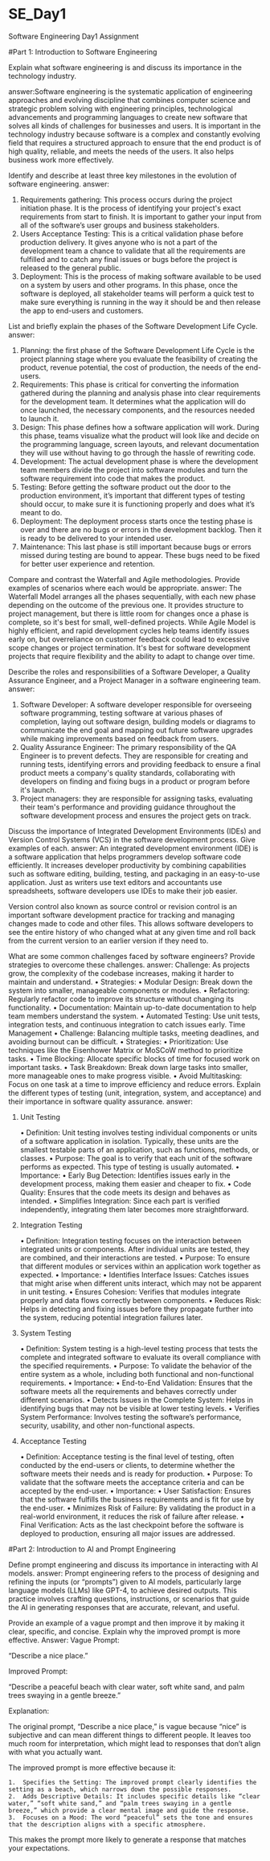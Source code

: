 # SE_Day1
Software Engineering Day1 Assignment

#Part 1: Introduction to Software Engineering

Explain what software engineering is and discuss its importance in the technology industry.

answer:Software engineering is the systematic application of engineering approaches and evolving discipline 
that combines computer science and strategic problem solving with engineering principles, technological advancements 
and programming languages to create new software that solves all kinds of challenges for businesses and users. 
It is important in the technology industry because software is a complex and constantly evolving field that requires 
a structured approach to ensure that the end product is of high quality, reliable, and meets the needs of the users. 
It also helps business work more effectively.

Identify and describe at least three key milestones in the evolution of software engineering.
answer:
1. Requirements gathering:  This process occurs during the project initiation phase. It is the process of identifying 
your project's exact requirements from start to finish. It is important to gather your input from all of the software’s user 
groups and business stakeholders.
2. Users Acceptance Testing: This is a critical validation phase before production delivery. It gives anyone who is not a part 
of the development team a chance to validate that all the requirements are fulfilled and to catch any final issues or bugs before 
the project is released to the general public.
3. Deployment: This is the process of making software available to be used on a system by users and other programs. In this phase, 
once the software is deployed, all stakeholder teams will perform a quick test to make sure everything is running in the way it should 
be and then release the app to end-users and customers.

List and briefly explain the phases of the Software Development Life Cycle.
answer:
1. Planning: the first phase of the Software Development Life Cycle is the project planning stage where you  evaluate the feasibility of creating the product, revenue potential, the cost of production, the needs of the end-users.
2. Requirements: This phase is critical for converting the information gathered during the planning and analysis phase into clear requirements for the development team. It determines what the application will do once launched, the necessary components, and the resources needed to launch it. 
3. Design: This phase defines how a software application will work. During this phase, teams visualize what the product will look like and decide on the programming language, screen layouts, and relevant documentation they will use without having to go through the hassle of rewriting code. 
4. Development: The actual development phase is where the development team members divide the project into software modules and turn the software requirement into code that makes the product. 
5. Testing: Before getting the software product out the door to the production environment, it’s important that different types of testing should occur, to make sure it is functioning properly and does what it’s meant to do.
6. Deployment: The deployment process starts once the testing phase is over and there are no bugs or errors in the development backlog. Then it is ready to be delivered to your intended user. 
7. Maintenance: This last phase is still important because bugs or errors missed during testing are bound to appear. These bugs need to be fixed for better user experience and retention.

Compare and contrast the Waterfall and Agile methodologies. Provide examples of scenarios where each would be appropriate.
answer:
The Waterfall Model arranges all the phases sequentially, with each new phase depending on the outcome of the previous one. 
It provides structure to project management, but there is little room for changes once a phase is complete, so it's best for small, 
well-defined projects. While Agile Model is highly efficient, and rapid development cycles help teams identify issues early on, but 
overreliance on customer feedback could lead to excessive scope changes or project termination. It's best for software development projects 
that require flexibility and the ability to adapt to change over time.

Describe the roles and responsibilities of a Software Developer, a Quality Assurance Engineer, and a Project Manager in a software engineering team.
answer:
1. Software Developer: A software developer responsible for overseeing software programming, testing software at various phases of completion, 
laying out software design, building models or diagrams to communicate the end goal and mapping out future software upgrades while making improvements based 
on feedback from users.
2. Quality Assurance Engineer: The primary responsibility of the QA Engineer is to prevent defects. They are responsible for creating and running tests, 
identifying errors and providing feedback to ensure a final product meets a company's quality standards, collaborating with developers on finding and fixing 
bugs in a product or program before it's launch.
3. Project managers: they are responsible for assigning tasks, evaluating their team's performance and providing guidance throughout the software development process and ensures the project gets on track.

Discuss the importance of Integrated Development Environments (IDEs) and Version Control Systems (VCS) in the software development process. Give examples of each.
answer:
An integrated development environment (IDE) is a software application that helps programmers develop software code efficiently. It increases developer productivity by 
combining capabilities such as software editing, building, testing, and packaging in an easy-to-use application. Just as writers use text editors and accountants use 
spreadsheets, software developers use IDEs to make their job easier.

Version control also known as source control or revision control is an important software development practice for tracking and managing changes made to code and other files. This allows software developers to see the entire history of who changed what at any given time  and roll back from the current version to an earlier version if they need to.


What are some common challenges faced by software engineers? Provide strategies to overcome these challenges.
answer:
Challenge: As projects grow, the complexity of the codebase increases, making it harder to maintain and understand.
	•	Strategies:
	•	Modular Design: Break down the system into smaller, manageable components or modules.
	•	Refactoring: Regularly refactor code to improve its structure without changing its functionality.
	•	Documentation: Maintain up-to-date documentation to help team members understand the system.
	•	Automated Testing: Use unit tests, integration tests, and continuous integration to catch issues early.
Time Management
	•	Challenge: Balancing multiple tasks, meeting deadlines, and avoiding burnout can be difficult.
	•	Strategies:
	•	Prioritization: Use techniques like the Eisenhower Matrix or MoSCoW method to prioritize tasks.
	•	Time Blocking: Allocate specific blocks of time for focused work on important tasks.
	•	Task Breakdown: Break down large tasks into smaller, more manageable ones to make progress visible.
	•	Avoid Multitasking: Focus on one task at a time to improve efficiency and reduce errors.
Explain the different types of testing (unit, integration, system, and acceptance) and their importance in software quality assurance.
answer:
1. Unit Testing

	•	Definition: Unit testing involves testing individual components or units of a software application in isolation. Typically, these units are the smallest testable parts of an application, such as functions, methods, or classes.
	•	Purpose: The goal is to verify that each unit of the software performs as expected. This type of testing is usually automated.
	•	Importance:
	•	Early Bug Detection: Identifies issues early in the development process, making them easier and cheaper to fix.
	•	Code Quality: Ensures that the code meets its design and behaves as intended.
	•	Simplifies Integration: Since each part is verified independently, integrating them later becomes more straightforward.

2. Integration Testing

	•	Definition: Integration testing focuses on the interaction between integrated units or components. After individual units are tested, they are combined, and their interactions are tested.
	•	Purpose: To ensure that different modules or services within an application work together as expected.
	•	Importance:
	•	Identifies Interface Issues: Catches issues that might arise when different units interact, which may not be apparent in unit testing.
	•	Ensures Cohesion: Verifies that modules integrate properly and data flows correctly between components.
	•	Reduces Risk: Helps in detecting and fixing issues before they propagate further into the system, reducing potential integration failures later.

3. System Testing

	•	Definition: System testing is a high-level testing process that tests the complete and integrated software to evaluate its overall compliance with the specified requirements.
	•	Purpose: To validate the behavior of the entire system as a whole, including both functional and non-functional requirements.
	•	Importance:
	•	End-to-End Validation: Ensures that the software meets all the requirements and behaves correctly under different scenarios.
	•	Detects Issues in the Complete System: Helps in identifying bugs that may not be visible at lower testing levels.
	•	Verifies System Performance: Involves testing the software’s performance, security, usability, and other non-functional aspects.

4. Acceptance Testing

	•	Definition: Acceptance testing is the final level of testing, often conducted by the end-users or clients, to determine whether the software meets their needs and is ready for production.
	•	Purpose: To validate that the software meets the acceptance criteria and can be accepted by the end-user.
	•	Importance:
	•	User Satisfaction: Ensures that the software fulfills the business requirements and is fit for use by the end-user.
	•	Minimizes Risk of Failure: By validating the product in a real-world environment, it reduces the risk of failure after release.
	•	Final Verification: Acts as the last checkpoint before the software is deployed to production, ensuring all major issues are addressed.

#Part 2: Introduction to AI and Prompt Engineering


Define prompt engineering and discuss its importance in interacting with AI models.
answer:
Prompt engineering refers to the process of designing and refining the inputs (or “prompts”) given to AI models, particularly large language
 models (LLMs) like GPT-4, to achieve desired outputs. This practice involves crafting questions, instructions, or scenarios that guide the AI in generating 
responses that are accurate, relevant, and useful.

Provide an example of a vague prompt and then improve it by making it clear, specific, and concise. Explain why the improved prompt is more effective.
Answer:
Vague Prompt:

“Describe a nice place.”

Improved Prompt:

“Describe a peaceful beach with clear water, soft white sand, and palm trees swaying in a gentle breeze.”

Explanation:

The original prompt, “Describe a nice place,” is vague because “nice” is subjective and can mean different things to different people. It leaves too much room for interpretation, which might lead to responses that don’t align with what you actually want.

The improved prompt is more effective because it:

	1.	Specifies the Setting: The improved prompt clearly identifies the setting as a beach, which narrows down the possible responses.
	2.	Adds Descriptive Details: It includes specific details like “clear water,” “soft white sand,” and “palm trees swaying in a gentle breeze,” which provide a clear mental image and guide the response.
	3.	Focuses on a Mood: The word “peaceful” sets the tone and ensures that the description aligns with a specific atmosphere.

This makes the prompt more likely to generate a response that matches your expectations.